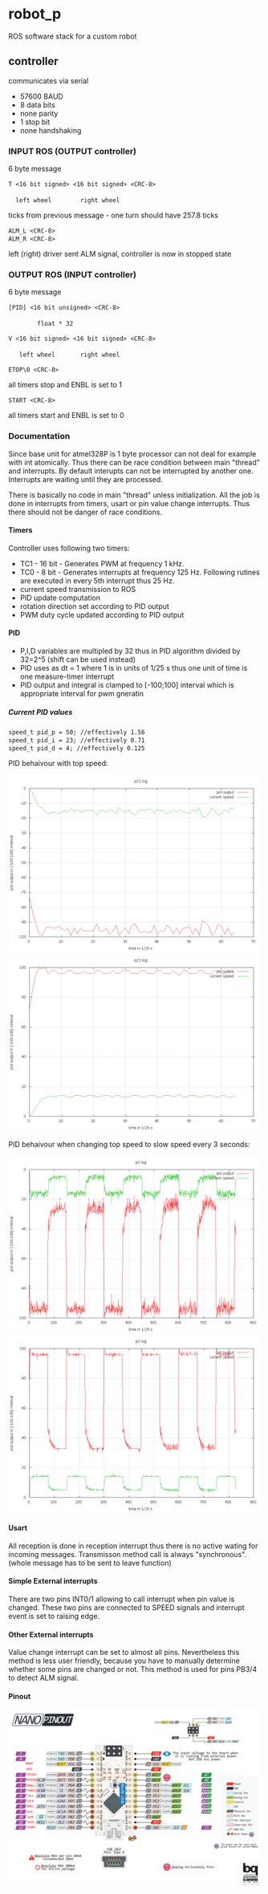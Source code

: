 robot_p
=======

ROS software stack for a custom robot


controller
----------
communicates via serial
- 57600 BAUD
- 8 data bits
- none parity
- 1 stop bit
- none handshaking

### INPUT ROS (OUTPUT controller)

6 byte message

```
T <16 bit signed> <16 bit signed> <CRC-8>

  left wheel        right wheel
```
ticks from previous message - one turn should have 257.8 ticks

```
ALM_L <CRC-8>
ALM_R <CRC-8>
```
left (right) driver sent ALM signal, controller is now in stopped state

### OUTPUT ROS (INPUT controller)

6 byte message

```
[PID] <16 bit unsigned> <CRC-8>

        float * 32 
```

```
V <16 bit signed> <16 bit signed> <CRC-8>

   left wheel       right wheel
```


```
ETOP\0 <CRC-8>
```
all timers stop and ENBL is set to 1 

```
START <CRC-8>
```
all timers start and ENBL is set to 0 

### Documentation
Since base unit for atmel328P is 1 byte processor can not deal for example with int atomically. Thus there can be race condition between main "thread" and interrupts. By default interupts can not be interrupted by another one. Interrupts are waiting until they are processed. 

There is basically no code in main "thread" unless initialization. All the job is done in interrupts from timers, usart or pin value change interrupts. Thus there should not be danger of race conditions.

#### Timers
Controller uses following two timers:

*   TC1 - 16 bit - Generates PWM at frequency 1 kHz. 
*   TC0 - 8 bit - Generates interrupts at frequency 125 Hz. Following rutines are executed in every 5th interrupt thus 25 Hz.
   *   current speed transmission to ROS
   *   PID update computation
   *   rotation direction set according to PID output
   *   PWM duty cycle updated according to PID output

#### PID

*   P,I,D variables are multipled by 32 thus in PID algorithm divided by 32=2^5 (shift can be used instead)
*   PID uses as dt = 1 where 1 is in units of 1/25 s thus one unit of time is one measure-timer interrupt
*   PID output and integral is clamped to [-100;100] interval which is appropriate interval for pwm gneratin

##### Current PID values

```
speed_t pid_p = 50; //effectively 1.56
speed_t pid_i = 23; //effectively 0.71
speed_t pid_d = 4; //effectively 0.125
```
PID behaivour with top speed:

![pinout](./robot_p_controller/pid_test/p23L.png "left wheel")
![pinout](./robot_p_controller/pid_test/p23R.png "right wheel")

PID behaivour when changing top speed to slow speed every 3 seconds:

![pinout](./robot_p_controller/pid_test/p3L.png "left wheel")
![pinout](./robot_p_controller/pid_test/p3R.png "right wheel")


#### Usart
All reception is done in reception interrupt thus there is no active wating for incoming messages. Transmisson method call is always "synchronous". (whole message has to be sent to leave function)

#### Simple External interrupts
There are two pins INT0/1 allowing to call interrupt when pin value is changed. These two pins are connected to SPEED signals and interrupt event is set to raising edge.

#### Other External interrupts
Value change interrupt can be set to almost all pins. Nevertheless this method is less user friendly, because you have to manually determine whether some pins are changed or not. This method is used for pins PB3/4 to detect ALM signal.


#### Pinout
![pinout](./robot_p_controller/robot_p_controller/pinout.png "Pinout")
